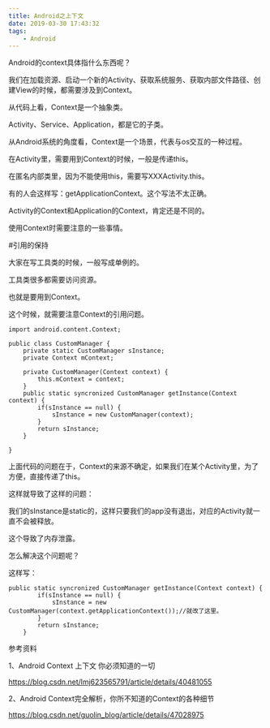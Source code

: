 ```yaml
---
title: Android之上下文
date: 2019-03-30 17:43:32
tags:
	- Android
---
```




Android的context具体指什么东西呢？

我们在加载资源、启动一个新的Activity、获取系统服务、获取内部文件路径、创建View的时候，都需要涉及到Context。



从代码上看，Context是一个抽象类。

Activity、Service、Application，都是它的子类。

从Android系统的角度看，Context是一个场景，代表与os交互的一种过程。



在Activity里，需要用到Context的时候，一般是传递this。

在匿名内部类里，因为不能使用this，需要写XXXActivity.this。

有的人会这样写：getApplicationContext。这个写法不太正确。

Activity的Context和Application的Context，肯定还是不同的。



使用Context时需要注意的一些事情。



#引用的保持

大家在写工具类的时候，一般写成单例的。

工具类很多都需要访问资源。

也就是要用到Context。

这个时候，就需要注意Context的引用问题。

```
import android.content.Context;

public class CustomManager {
    private static CustomManager sInstance;
    private Context mContext;

    private CustomManager(Context context) {
        this.mContext = context;
    }
    public static syncronized CustomManager getInstance(Context context) {
        if(sInstance == null) {
            sInstance = new CustomManager(context);
        }
        return sInstance;
    }
    
}
```

上面代码的问题在于，Context的来源不确定，如果我们在某个Activity里，为了方便，直接传递了this。

这样就导致了这样的问题：

我们的sInstance是static的，这样只要我们的app没有退出，对应的Activity就一直不会被释放。

这个导致了内存泄露。

怎么解决这个问题呢？

这样写：

```
public static syncronized CustomManager getInstance(Context context) {
        if(sInstance == null) {
            sInstance = new CustomManager(context.getApplicationContext());//就改了这里。
        }
        return sInstance;
    }
```





参考资料

1、Android Context 上下文 你必须知道的一切

https://blog.csdn.net/lmj623565791/article/details/40481055

2、Android Context完全解析，你所不知道的Context的各种细节

https://blog.csdn.net/guolin_blog/article/details/47028975